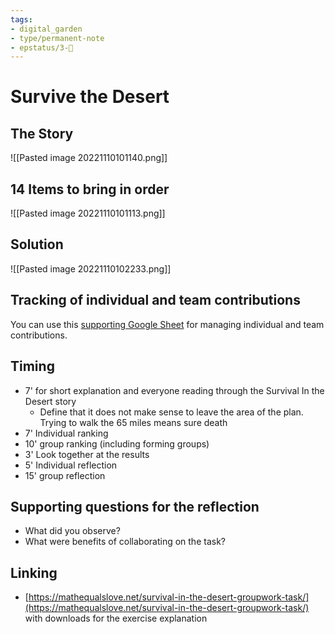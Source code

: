 ```yaml
---
tags: 
- digital_garden
- type/permanent-note
- epstatus/3-🌳
---
```

# Survive the Desert

## The Story
![[Pasted image 20221110101140.png]]
## 14 Items to bring in order

![[Pasted image 20221110101113.png]]

## Solution
![[Pasted image 20221110102233.png]]

## Tracking of individual and team contributions
You can use this [supporting Google Sheet](https://docs.google.com/spreadsheets/d/17bk0RXQ9GHbXsDI8aA0oOv47B-XNTNeNIuVQm2Nqeq0/edit?usp=sharing) for managing individual and team contributions.

## Timing
+ 7' for short explanation and everyone reading through the Survival In the Desert story
	+ Define that it does not make sense to leave the area of the plan. Trying to walk the 65 miles means sure death
+ 7' Individual ranking
+ 10' group ranking (including forming groups)
+ 3' Look together at the results
+ 5' Individual reflection
+ 15' group reflection

## Supporting questions for the reflection
+ What did you observe?
+ What were benefits of collaborating on the task?


## Linking
+ [https://mathequalslove.net/survival-in-the-desert-groupwork-task/](https://mathequalslove.net/survival-in-the-desert-groupwork-task/) with downloads for the exercise explanation
